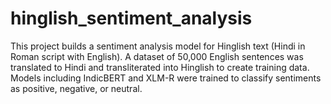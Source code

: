 # hinglish_sentiment_analysis
This project builds a sentiment analysis model for Hinglish text (Hindi in Roman script with English). A dataset of 50,000 English sentences was translated to Hindi and transliterated into Hinglish to create training data. Models including IndicBERT and XLM-R were trained to classify sentiments as positive, negative, or neutral.
